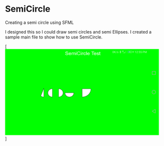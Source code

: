 # SemiCircle
Creating a semi circle using SFML

I designed this so I could draw semi circles and semi Ellipses.
I created a sample main file to show how to use SemiCircle.

[![screenshot](https://github.com/Blakrunner/SemiCircle/blob/SemiCircle/Screenshot_20210123-125509.png)]
